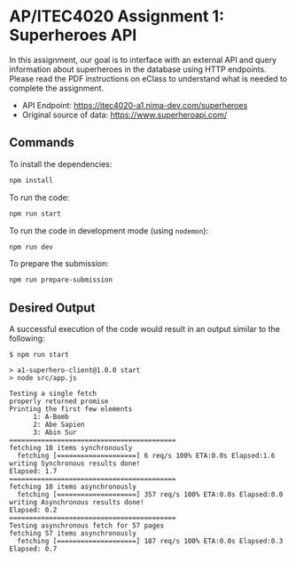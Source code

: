 # AP/ITEC4020 Assignment 1: Superheroes API

In this assignment, our goal is to interface with an external API and query information
about superheroes in the database using HTTP endpoints. Please read the PDF instructions on
eClass to understand what is needed to complete the assignment.

- API Endpoint: https://itec4020-a1.nima-dev.com/superheroes
- Original source of data: https://www.superheroapi.com/

## Commands

To install the dependencies:

```sh
npm install
```

To run the code:

```sh
npm run start
```

To run the code in development mode (using `nodemon`):

```sh
npm run dev
```

To prepare the submission:

```sh
npm run prepare-submission
```

## Desired Output

A successful execution of the code would result in an output similar to the following:

```log
$ npm run start

> a1-superhero-client@1.0.0 start
> node src/app.js

Testing a single fetch
properly returned promise
Printing the first few elements
      1: A-Bomb
      2: Abe Sapien
      3: Abin Sur
==========================================
fetching 10 items synchronously
  fetching [====================] 6 req/s 100% ETA:0.0s Elapsed:1.6
writing Synchronous results done!
Elapsed: 1.7
==========================================
fetching 10 items asynchronously
  fetching [====================] 357 req/s 100% ETA:0.0s Elapsed:0.0
writing Asynchronous results done!
Elapsed: 0.2
==========================================
Testing asynchronous fetch for 57 pages
fetching 57 items asynchronously
  fetching [====================] 187 req/s 100% ETA:0.0s Elapsed:0.3
Elapsed: 0.7
```
